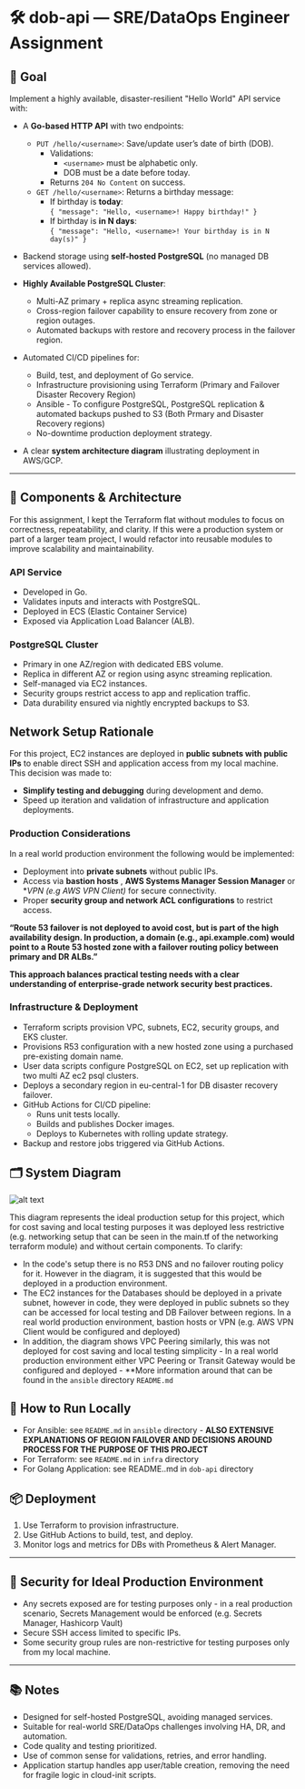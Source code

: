 # 🛠 dob-api — SRE/DataOps Engineer Assignment

## 🎯 Goal

Implement a highly available, disaster-resilient "Hello World" API service with:

- A **Go-based HTTP API** with two endpoints:
  - `PUT /hello/<username>`: Save/update user’s date of birth (DOB).
    - Validations:
      - `<username>` must be alphabetic only.
      - DOB must be a date before today.
    - Returns `204 No Content` on success.
  - `GET /hello/<username>`: Returns a birthday message:
    - If birthday is **today**:  
      `{ "message": "Hello, <username>! Happy birthday!" }`
    - If birthday is **in N days**:  
      `{ "message": "Hello, <username>! Your birthday is in N day(s)" }`

- Backend storage using **self-hosted PostgreSQL** (no managed DB services allowed).

- **Highly Available PostgreSQL Cluster**:
  - Multi-AZ primary + replica async streaming replication.
  - Cross-region failover capability to ensure recovery from zone or region outages.
  - Automated backups with restore and recovery process in the failover region.

- Automated CI/CD pipelines for:
  - Build, test, and deployment of Go service.
  - Infrastructure provisioning using Terraform (Primary and Failover Disaster Recovery Region)
  - Ansible - To configure PostgreSQL, PostgreSQL replication & automated backups pushed to S3 (Both Prmary and Disaster Recovery regions)
  - No-downtime production deployment strategy.

- A clear **system architecture diagram** illustrating deployment in AWS/GCP.

---

## 🧱 Components & Architecture

For this assignment, I kept the Terraform flat without modules to focus on correctness, repeatability, and clarity. If this were a production system or part of a larger team project, I would refactor into reusable modules to improve scalability and maintainability.

### API Service

- Developed in Go.
- Validates inputs and interacts with PostgreSQL.
- Deployed in ECS (Elastic Container Service)
- Exposed via Application Load Balancer (ALB).

### PostgreSQL Cluster

- Primary in one AZ/region with dedicated EBS volume.
- Replica in different AZ or region using async streaming replication.
- Self-managed via EC2 instances.
- Security groups restrict access to app and replication traffic.
- Data durability ensured via nightly encrypted backups to S3.

## Network Setup Rationale

For this project, EC2 instances are deployed in **public subnets with public IPs** to enable direct SSH and application access from my local machine. This decision was made to:

- **Simplify testing and debugging** during development and demo.
- Speed up iteration and validation of infrastructure and application deployments.



### Production Considerations

In a real world production environment the following would be implemented:

- Deployment into **private subnets** without public IPs.
- Access via **bastion hosts** , **AWS Systems Manager Session Manager**  or **VPN (e.g AWS VPN Client)* for secure connectivity.
- Proper **security group and network ACL configurations** to restrict access.

**“Route 53 failover is not deployed to avoid cost, but is part of the high availability design. In production, a domain (e.g., api.example.com) would point to a Route 53 hosted zone with a failover routing policy between primary and DR ALBs.”**

**This approach balances practical testing needs with a clear understanding of enterprise-grade network security best practices.**

### Infrastructure & Deployment

- Terraform scripts provision VPC, subnets, EC2, security groups, and EKS cluster.
- Provisions R53 configuration with a new hosted zone using a purchased pre-existing domain name.
- User data scripts configure PostgreSQL on EC2, set up replication with two multi AZ ec2 psql clusters.
- Deploys a secondary region in eu-central-1 for DB disaster recovery failover.
- GitHub Actions for CI/CD pipeline:
  - Runs unit tests locally.
  - Builds and publishes Docker images.
  - Deploys to Kubernetes with rolling update strategy.
- Backup and restore jobs triggered via GitHub Actions.


## 🗂️ System Diagram

![alt text](revolut.drawio.png)

This diagram represents the ideal production setup for this project, which for cost saving and local testing purposes it was deployed less restrictive (e.g. networking setup that can be seen in the main.tf of the networking terraform module) and without certain components.
To clarify:
- In the code's setup there is no R53 DNS and no failover routing policy for it. However in the diagram, it is suggested that this would be deployed in a production environment.
- The EC2 instances for the Databases should be deployed in a private subnet, however in code, they were deployed in public subnets so they can be accessed for local testing and DB Failover between regions. In a real world production environment, bastion hosts or VPN (e.g. AWS VPN Client would be configured and deployed)
- In addition, the diagram shows VPC Peering similarly, this was not deployed for cost saving and local testing simplicity - In a real world production environment either VPC Peering or Transit Gateway would be configured and deployed - **More information around that can be found in the `ansible` directory `README.md`

## 🚀 How to Run Locally

- For Ansible: see `README.md` in `ansible` directory - **ALSO EXTENSIVE EXPLANATIONS OF REGION FAILOVER AND DECISIONS AROUND PROCESS FOR THE PURPOSE OF THIS PROJECT**
- For Terraform: see `README.md` in `infra` directory
- For Golang Application: see README..md in `dob-api` directory


## 📦 Deployment

1. Use Terraform to provision infrastructure.
2. Use GitHub Actions to build, test, and deploy.
3. Monitor logs and metrics for DBs with Prometheus & Alert Manager.

---

## 🔐 Security for Ideal Production Environment

- Any secrets exposed are for testing purposes only - in a real production scenario, Secrets Management would be enforced (e.g. Secrets Manager, Hashicorp Vault)
- Secure SSH access limited to specific IPs.
- Some security group rules are non-restrictive for testing purposes only from my local machine.

---

## 📚 Notes
- Designed for self-hosted PostgreSQL, avoiding managed services.
- Suitable for real-world SRE/DataOps challenges involving HA, DR, and automation.
- Code quality and testing prioritized.
- Use of common sense for validations, retries, and error handling.
- Application startup handles app user/table creation, removing the need for fragile logic in cloud-init scripts.